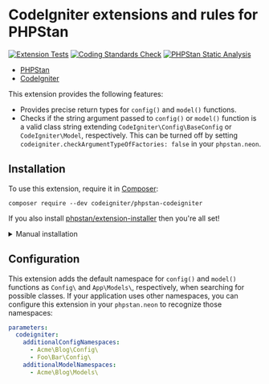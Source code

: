 # CodeIgniter extensions and rules for PHPStan

[![Extension Tests](https://github.com/CodeIgniter/phpstan-codeigniter/actions/workflows/test-phpunit.yml/badge.svg)](https://github.com/CodeIgniter/phpstan-codeigniter/actions/workflows/test-phpunit.yml)
[![Coding Standards Check](https://github.com/CodeIgniter/phpstan-codeigniter/actions/workflows/test-coding-standards.yml/badge.svg)](https://github.com/CodeIgniter/phpstan-codeigniter/actions/workflows/test-coding-standards.yml)
[![PHPStan Static Analysis](https://github.com/CodeIgniter/phpstan-codeigniter/actions/workflows/test-phpstan.yml/badge.svg)](https://github.com/CodeIgniter/phpstan-codeigniter/actions/workflows/test-phpstan.yml)

* [PHPStan](https://phpstan.org/)
* [CodeIgniter](https://codeigniter.com/)

This extension provides the following features:

* Provides precise return types for `config()` and `model()` functions.
* Checks if the string argument passed to `config()` or `model()` function is a valid class string extending `CodeIgniter\Config\BaseConfig` or `CodeIgniter\Model`, respectively. This can be turned off by setting `codeigniter.checkArgumentTypeOfFactories: false` in your `phpstan.neon`.

## Installation

To use this extension, require it in [Composer](https://getcomposer.org/):

```
composer require --dev codeigniter/phpstan-codeigniter
```

If you also install [phpstan/extension-installer](https://github.com/phpstan/extension-installer) then you're all set!

<details>
	<summary>Manual installation</summary>

If you don't want to use `phpstan/extension-installer`, include extension.neon in your project's PHPStan config:

```yml
includes:
    - vendor/codeigniter/phpstan-codeigniter/extension.neon
```

</details>

## Configuration

This extension adds the default namespace for `config()` and `model()` functions as `Config\` and `App\Models\`, respectively,
when searching for possible classes. If your application uses other namespaces, you can configure this extension
in your `phpstan.neon` to recognize those namespaces:

```yml
parameters:
  codeigniter:
    additionalConfigNamespaces:
      - Acme\Blog\Config\
      - Foo\Bar\Config\
    additionalModelNamespaces:
      - Acme\Blog\Models\

```
